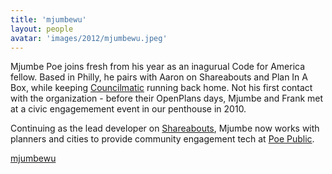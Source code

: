 ```yaml
---
title: 'mjumbewu'
layout: people
avatar: 'images/2012/mjumbewu.jpeg'
---
```


Mjumbe Poe joins fresh from his year as an inagurual Code for America fellow. Based in Philly, he pairs with Aaron on Shareabouts and Plan In A Box, while keeping <a href="http://www.councilmatic.org/">Councilmatic</a> running back home. Not his first contact with the organization - before their OpenPlans days, Mjumbe and Frank met at a civic engagemement event in our penthouse in 2010. 

Continuing as the lead developer on <a href="https://github.com/openplans/shareabouts">Shareabouts</a>, Mjumbe now works with planners and cities to provide community engagement tech at <a href="http://about.mjumbepoe.com/">Poe Public</a>.

<a href="https://github.com/mjumbewu"><span class="octicon octicon-mark-github"> mjumbewu</span></a>